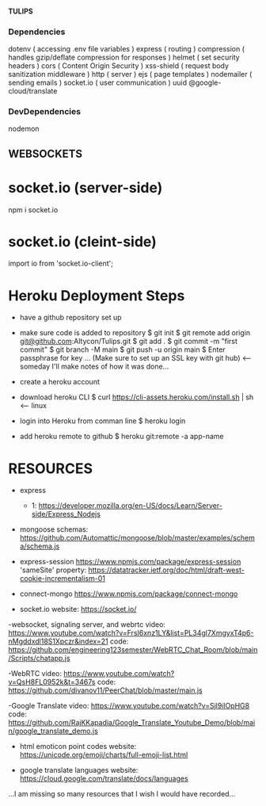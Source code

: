 #### TULIPS

### Dependencies

dotenv ( accessing .env file variables )
express ( routing )
compression ( handles gzip/deflate compression for responses )
helmet ( set security headers )
cors ( Content Origin Security )
xss-shield ( request body sanitization middleware )
http ( server )
ejs ( page templates )
nodemailer ( sending emails )
socket.io ( user communication )
uuid
@google-cloud/translate

### DevDependencies

nodemon

## WEBSOCKETS

# socket.io (server-side)

npm i socket.io

# socket.io (cleint-side)

import io from 'socket.io-client';

# Heroku Deployment Steps

- have a github repository set up
- make sure code is added to repository
  $ git init
  $ git remote add origin git@github.com:Altycon/Tulips.git
  $ git add .
  $ git commit -m "first commit"
  $ git branch -M main
  $ git push -u origin main
  $ Enter passphrase for key ... (Make sure to set up an SSL key with git hub) <-- someday I'll make notes of how it was done...

- create a heroku account
- download heroku CLI
  $ curl https://cli-assets.heroku.com/install.sh | sh   <-- linux
- login into Heroku from comman line
  $ heroku login
- add heroku remote to github
  $ heroku git:remote -a app-name



# RESOURCES

- express
  - 1: https://developer.mozilla.org/en-US/docs/Learn/Server-side/Express_Nodejs

- mongoose 
schemas: https://github.com/Automattic/mongoose/blob/master/examples/schema/schema.js

- express-session https://www.npmjs.com/package/express-session
'sameSite' property: https://datatracker.ietf.org/doc/html/draft-west-cookie-incrementalism-01

- connect-mongo https://www.npmjs.com/package/connect-mongo

- socket.io
website: https://socket.io/

-websocket, signaling server, and webrtc
video: https://www.youtube.com/watch?v=FrsI6xnz1LY&list=PL34gl7XmgyxT4p6-nMgddxdl18S1Xpczr&index=21
code: https://github.com/engineering123semester/WebRTC_Chat_Room/blob/main/Scripts/chatapp.js

-WebRTC
video: https://www.youtube.com/watch?v=QsH8FL0952k&t=3467s
code: https://github.com/divanov11/PeerChat/blob/master/main.js
 
-Google Translate
video: https://www.youtube.com/watch?v=Sjl9ilOpHG8
code: https://github.com/RajKKapadia/Google_Translate_Youtube_Demo/blob/main/google_translate_demo.js

- html emoticon point codes
website: https://unicode.org/emoji/charts/full-emoji-list.html

- google translate languages
website: https://cloud.google.com/translate/docs/languages

...I am missing so many resources that I wish I would have recorded...
